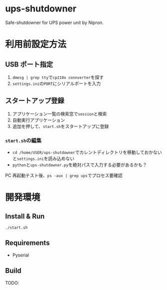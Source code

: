 # ups-shutdowner

Safe-shutdowner for UPS power unit by Nipron.

# 利用前設定方法

## USB ポート指定

1. `dmesg | grep tty`で`cp210x connverter`を探す
2. `settings.ini`の`PORT`にシリアルポートを入力

## スタートアップ登録

1. アプリケーション一覧の検索窓で`session`と検索
2. 自動実行アプリケーション
3. 追加を押して、`start.sh`をスタートアップに登録

### `start.sh`の編集

- `cd /home/USER/ups-shutdowner`でカレントディレクトリを移動しておかないと`settings.ini`を読み込めない
- `python`と`ups-shutdowner.py`を絶対パスで入力する必要があるかも？

PC 再起動テスト後、`ps -aux | grep ups`でプロセス要確認

# 開発環境

## Install & Run

```
./start.sh
```

## Requirements

- Pyserial

## Build

TODO:
